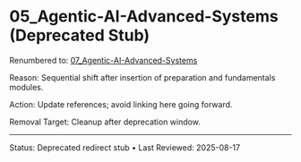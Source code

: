 # 05_Agentic-AI-Advanced-Systems (Deprecated Stub)

Renumbered to: [07_Agentic-AI-Advanced-Systems](07_Agentic-AI-Advanced-Systems.md)

Reason: Sequential shift after insertion of preparation and fundamentals modules.

Action: Update references; avoid linking here going forward.

Removal Target: Cleanup after deprecation window.

---
Status: Deprecated redirect stub • Last Reviewed: 2025-08-17

